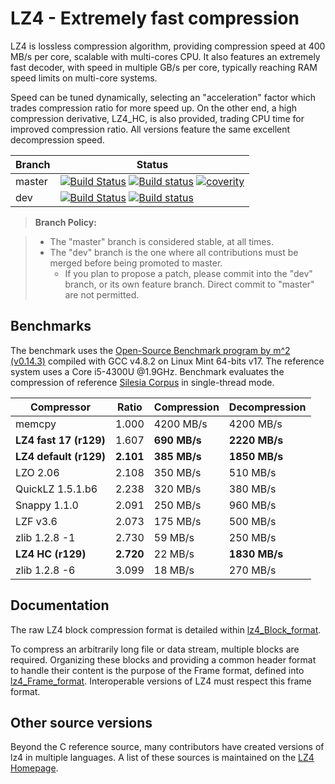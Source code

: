 LZ4 - Extremely fast compression
================================

LZ4 is lossless compression algorithm, 
providing compression speed at 400 MB/s per core, 
scalable with multi-cores CPU. 
It also features an extremely fast decoder, 
with speed in multiple GB/s per core, 
typically reaching RAM speed limits on multi-core systems.

Speed can be tuned dynamically, selecting an "acceleration" factor
which trades compression ratio for more speed up.
On the other end, a high compression derivative, LZ4_HC, is also provided,
trading CPU time for improved compression ratio.
All versions feature the same excellent decompression speed.


|Branch      |Status   |
|------------|---------|
|master      | [![Build Status][travisMasterBadge]][travisLink] [![Build status][AppveyorMasterBadge]][AppveyorLink] [![coverity][coverBadge]][coverlink] |
|dev         | [![Build Status][travisDevBadge]][travisLink]    [![Build status][AppveyorDevBadge]][AppveyorLink]                                         |

[travisMasterBadge]: https://travis-ci.org/Cyan4973/lz4.svg?branch=master "Continuous Integration test suite"
[travisDevBadge]: https://travis-ci.org/Cyan4973/lz4.svg?branch=dev "Continuous Integration test suite"
[travisLink]: https://ci.appveyor.com/project/YannCollet/lz4
[AppveyorMasterBadge]: https://ci.appveyor.com/api/projects/status/v6kxv9si529477cq/branch/master?svg=true "Visual test suite"
[AppveyorDevBadge]: https://ci.appveyor.com/api/projects/status/v6kxv9si529477cq/branch/dev?svg=true "Visual test suite"
[AppveyorLink]: https://ci.appveyor.com/project/YannCollet/lz4
[coverBadge]: https://scan.coverity.com/projects/4735/badge.svg "Static code analysis of Master branch"
[coverlink]: https://scan.coverity.com/projects/4735

> **Branch Policy:**

> - The "master" branch is considered stable, at all times.
> - The "dev" branch is the one where all contributions must be merged
    before being promoted to master.
>   + If you plan to propose a patch, please commit into the "dev" branch,
      or its own feature branch.
      Direct commit to "master" are not permitted.

Benchmarks
-------------------------

The benchmark uses the [Open-Source Benchmark program by m^2 (v0.14.3)]
compiled with GCC v4.8.2 on Linux Mint 64-bits v17.
The reference system uses a Core i5-4300U @1.9GHz.
Benchmark evaluates the compression of reference [Silesia Corpus]
in single-thread mode.

|  Compressor          | Ratio   | Compression | Decompression |
|  ----------          | -----   | ----------- | ------------- |
|  memcpy              |  1.000  | 4200 MB/s   |   4200 MB/s   |
|**LZ4 fast 17 (r129)**|  1.607  |**690 MB/s** | **2220 MB/s** |
|**LZ4 default (r129)**|**2.101**|**385 MB/s** | **1850 MB/s** |
|  LZO 2.06            |  2.108  |  350 MB/s   |    510 MB/s   |
|  QuickLZ 1.5.1.b6    |  2.238  |  320 MB/s   |    380 MB/s   |
|  Snappy 1.1.0        |  2.091  |  250 MB/s   |    960 MB/s   |
|  LZF v3.6            |  2.073  |  175 MB/s   |    500 MB/s   |
|  zlib 1.2.8 -1       |  2.730  |   59 MB/s   |    250 MB/s   |
|**LZ4 HC (r129)**     |**2.720**|   22 MB/s   | **1830 MB/s** |
|  zlib 1.2.8 -6       |  3.099  |   18 MB/s   |    270 MB/s   |


Documentation
-------------------------

The raw LZ4 block compression format is detailed within [lz4_Block_format].

To compress an arbitrarily long file or data stream, multiple blocks are required.
Organizing these blocks and providing a common header format to handle their content
is the purpose of the Frame format, defined into [lz4_Frame_format].
Interoperable versions of LZ4 must respect this frame format.


Other source versions
-------------------------

Beyond the C reference source, 
many contributors have created versions of lz4 in multiple languages.
A list of these sources is maintained on the [LZ4 Homepage].


[Open-Source Benchmark program by m^2 (v0.14.3)]: http://encode.ru/threads/1371-Filesystem-benchmark?p=34029&viewfull=1#post34029
[Silesia Corpus]: http://sun.aei.polsl.pl/~sdeor/index.php?page=silesia
[lz4_Block_format]: lz4_Block_format.md
[lz4_Frame_format]: lz4_Frame_format.md
[LZ4 Homepage]: http://www.lz4.org